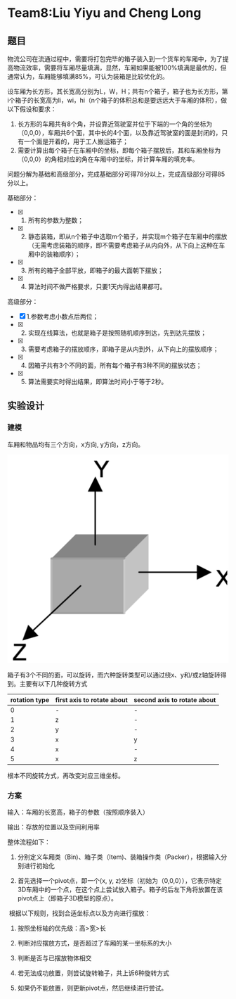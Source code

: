 

# Team8:Liu Yiyu and Cheng Long

## 题目

物流公司在流通过程中，需要将打包完毕的箱子装入到一个货车的车厢中，为了提高物流效率，需要将车厢尽量填满，显然，车厢如果能被100%填满是最优的，但通常认为，车厢能够填满85%，可认为装箱是比较优化的。

设车厢为长方形，其长宽高分别为L，W，H；共有n个箱子，箱子也为长方形，第i个箱子的长宽高为li，wi，hi（n个箱子的体积总和是要远远大于车厢的体积），做以下假设和要求：

1. 长方形的车厢共有8个角，并设靠近驾驶室并位于下端的一个角的坐标为（0,0,0），车厢共6个面，其中长的4个面，以及靠近驾驶室的面是封闭的，只有一个面是开着的，用于工人搬运箱子；
2. 需要计算出每个箱子在车厢中的坐标，即每个箱子摆放后，其和车厢坐标为（0,0,0）的角相对应的角在车厢中的坐标，并计算车厢的填充率。

问题分解为基础和高级部分，完成基础部分可得78分以上，完成高级部分可得85分以上。

基础部分：

- [x]  1. 所有的参数为整数；
- [x]  2. 静态装箱，即从n个箱子中选取m个箱子，并实现m个箱子在车厢中的摆放（无需考虑装箱的顺序，即不需要考虑箱子从内向外，从下向上这种在车厢中的装箱顺序）；
- [x]  3. 所有的箱子全部平放，即箱子的最大面朝下摆放；
- [x]  4. 算法时间不做严格要求，只要1天内得出结果都可。

高级部分：

- [x]  1.参数考虑小数点后两位；
- [x]  2. 实现在线算法，也就是箱子是按照随机顺序到达，先到达先摆放；
- [x]  3. 需要考虑箱子的摆放顺序，即箱子是从内到外，从下向上的摆放顺序；
- [x]  4. 因箱子共有3个不同的面，所有每个箱子有3种不同的摆放状态；
- [x]  5. 算法需要实时得出结果，即算法时间小于等于2秒。

## 实验设计

### 建模

车厢和物品均有三个方向，x方向, y方向，z方向。

![image-20230106133145614](yiyu_liu+long_cheng.assets/image-20230106133145614.png)

箱子有3个不同的面，可以旋转，而六种旋转类型可以通过绕x、y和/或z轴旋转得到。主要有以下几种旋转方式

| rotation type | first axis to rotate about | second axis to rotate about |
| --- | --- | --- |
| 0 | - | - |
| 1 | z | - |
| 2 | y | - |
| 3 | x | y |
| 4 | x | - |
| 5 | x | z |

根本不同旋转方式，再改变对应三维坐标。

### 方案

输入：车厢的长宽高，箱子的参数（按照顺序装入）

输出：存放的位置以及空间利用率

整体流程如下：

1. 分别定义车厢类（Bin)、箱子类（Item)、装箱操作类（Packer），根据输入分别进行初始化

2. 首先选择一个pivot点，即一个(x, y, z)坐标（初始为（0,0,0）），它表示特定3D车厢中的一个点，在这个点上尝试放入箱子。箱子的后左下角将放置在该pivot点上（即箱子3D模型的原点）。

​	根据以下规则，找到合适坐标点以及方向进行摆放：

1. 按照坐标轴的优先级：高>宽>长
   
2. 判断对应摆放方式，是否超过了车厢的某一坐标系的大小
3. 判断是否与已摆放物体相交
4. 若无法成功放置，则尝试旋转箱子，共上诉6种旋转方式
5. 如果仍不能放置，则更新pivot点，然后继续进行尝试。




